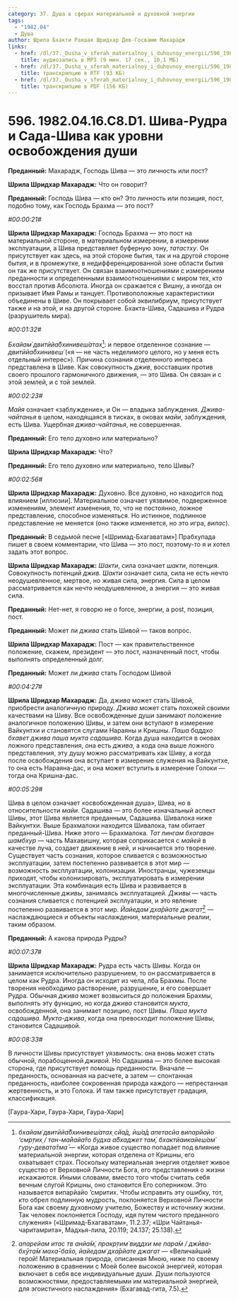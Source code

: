 ```yaml
---
category: 37. Душа в сферах материальной и духовной энергии
tags:
  - "1982.04"
  - Душа
author: Шрила Бхакти Ракшак Шридхар Дев-Госвами Махарадж
links:
  - href: /dl/37._Dusha_v_sferah_materialnoy_i_duhovnoy_energii/596_1982.04.16.C8.D1_SridharMj_Shiva-Rudra_i_Sada-Shiva_kak_urovni_osvobozhdenija_dushi.mp3
    title: аудиозапись в MP3 (9 мин. 17 сек., 10,1 МБ)
  - href: /dl/37._Dusha_v_sferah_materialnoy_i_duhovnoy_energii/596_1982.04.16.C8.D1_SridharMj_Shiva-Rudra_i_Sada-Shiva_kak_urovni_osvobozhdenija_dushi.rtf
    title: транскрипцию в RTF (93 КБ)
  - href: /dl/37._Dusha_v_sferah_materialnoy_i_duhovnoy_energii/596_1982.04.16.C8.D1_SridharMj_Shiva-Rudra_i_Sada-Shiva_kak_urovni_osvobozhdenija_dushi.pdf
    title: транскрипцию в PDF (156 КБ)
---
```


# 596. 1982.04.16.C8.D1. Шива-Рудра и Сада-Шива как уровни освобождения души

**Преданный:** Махарадж, Господь Шива — это личность или пост?

**Шрила Шридхар Махарадж:** Что он говорит?

**Преданный:** Господь Шива — кто он? Это личность или позиция, пост, подобно тому, как Господь Брахма — это пост?

*#00:00:21#*

**Шрила Шридхар Махарадж:** Господь Брахма — это пост на материальной стороне, в материальном измерении, в измерении эксплуатации, а Шива представляет буферную зону, *татастху*. Он присутствует как здесь, на этой стороне бытия, так и на другой стороне бытия, и в промежутке, в недифференцированной зоне области бытия он так же присутствует. Он связан взаимоотношениями с измерением преданности и определенными взаимоотношениями с миром тех, кто восстал против Абсолюта. Иногда он сражается с Вишну, а иногда он призывает Имя Рамы и танцует. Противоположные характеристики объединены в Шиве. Он покрывает собой эквилибриум, присутствует также и на этой, и на другой стороне. Бхакта-Шива, Садашива и Рудра (разрушитель мира).

*#00:01:32#*

*Бхайам́ двитӣйа̄бхинивеш́атах̣*[^_ftn1]: и первое отделенное сознание — *двитӣйа̄бхинивеш́* («я — не часть неделимого целого, но у меня есть отдельный интерес»). Причина сознания отделенного интереса представлена в Шиве. Как совокупность *джив*, восставших против своего прошлого гармоничного движения, — это Шива. Он связан и с этой землей, и с той землей.

*#00:02:23#*

*Майя* означает «заблуждение», и Он — владыка заблуждения. *Джива-чайтанья* в целом, находящаяся в тисках, в оковах *майи*, заблуждения, есть Шива. Ущербная *джива-чайтанья*, не совершенная.

**Преданный:** Его тело духовно или материально?

**Шрила Шридхар Махарадж:** Что?

**Преданный:** Его тело духовно или материально, тело Шивы?

*#00:02:56#*

**Шрила Шридхар Махарадж:** Духовно. Все духовно, но находится под влиянием [иллюзии]. Материальное означает уязвимое, подверженное изменениям, элемент изменения, то, что не постоянно, ложное представление, способное изменяться. Но истинное, подлинное представление не меняется (оно также изменяется, но это игра, *вилас*).

**Преданный:** В седьмой песне [«Шримад-Бхагаватам»] Прабхупада пишет в своем комментарии, что Шива — это пост, поэтому-то я и хотел задать этот вопрос.

**Шрила Шридхар Махарадж:** *Шакти*, сила означает *шакти*, потенция. Совокупность потенций *джив. Шакти* означает сила, сила не есть нечто неодушевленное, мертвое, но живая сила, энергия. Сила в целом рассматривается как нечто неодушевленное, а энергия — это живая сила.

**Преданный:** Нет-нет, я говорю не о force, энергии, а post, позиция, пост.

**Преданный:** Может ли *джива* стать Шивой — таков вопрос.

**Шрила Шридхар Махарадж:** Пост — как правительственное положение, скажем, президент — это пост, назначенный пост, чтобы выполнять определенный долг.

**Преданный:** Может ли *джива* стать Господом Шивой

*#00:04:27#*

**Шрила Шридхар Махарадж:** Да, *джива* может стать Шивой, приобрести аналогичную природу. *Джива* может стать похожей своими качествами на Шиву. Все освобожденные души занимают положение аналогичное положению Шивы, и затем они вступают в измерение Вайкунтхи и становятся слугами Нараяны и Кришны. *Паша баддхо бхавет джива паша мукта садашива.* Когда душа находится в оковах ложного представления, она есть *джива*, а кода она выше ложного представления, эту душу можно рассматривать как Шиву, а когда после освобождения она вступает в измерение служения на Вайкунтхе, то она есть Нараяна-дас, и она может вступить в измерение Голоки — тогда она Кришна-дас.

*#00:05:29#*

Шива в целом означает «освобожденная душа», Шива, но в относительности *майи*. Садашива — это более изначальный аспект Шивы, этот Шива является преданным, Садашива. Шивалока ниже Вайкунтхи. Выше Брахмалоки находится Шивалока, там обитает преданный-Шива. Ниже этого — Брахмалока. *Тат лингам бхагаван шамбхур* — часть Махавишну, которая соприкасается с *майей* в качестве луча, создает движение в ней, и начинается это творение. Существует часть сознания, которое сливается с возможностью эксплуатации, затем постепенно развивается в этот мир — возможность эксплуатации, колонизации. Иностранцы, чужеземцы приходят, чтобы колонизировать, эксплуатировать в измерении эксплуатации. Эта комбинация есть Шива и развивается в многочисленные *дживы*, занимаясь эксплуатацией. *Дживы* — часть сознания сливается с потенцией эксплуатации, и это явление постепенно развивается в этот мир. *Йайедам̇ дха̄рйате джагат*[^_ftn2] — наслаждающиеся и объекты наслаждения, материальные реалии, таким образом.

**Преданный:** А какова природа Рудры?

*#00:07:37#*

**Шрила Шридхар Махарадж:** Рудра есть часть Шивы. Когда он занимается исключительно разрушением, то он рассматривается в целом как Рудра. Иногда он исходит из чела, лба Брахмы. После творения необходимо растворение, разрушение, и его совершает Рудра. Обычная *джива* может возвыситься до положения Брахмы, выполнять эту функцию, но когда *джива* становится *мукта*, освобожденной, она занимает позицию, пост Шивы. *Паша мукта садашива. Мукта-джива*, когда она превосходит положение Шивы, становится Садашивой.

*#00:08:33#*

В личности Шивы присутствует уязвимость: она вновь может стать обычной, порабощенной *дживой.* Но Садашива — это более высокая сторона, где присутствует помощь преданности. Вначале — преданность, основанная на расчете, а затем — спонтанная преданность, наиболее сокровенная природа каждого — непрестанная жертвенность, и это Голока. И там также присутствует градация, классификация.

[Гаура-Хари, Гаура-Хари, Гаура-Хари]



[^_ftn1]: *бхайам́ двитӣйа̄бхинивеш́атах̣ сйа̄д, ӣш́а̄д апетасйа випарйайо ‘смр̣тих̣ / тан-ма̄йайа̄то будха а̄бхаджет там́, бхактйаикайеш́ам́ гуру-девата̄тма̄* — «Когда живое существо попадает под влияние материальной энергии, которая отделена от Кришны, его охватывает страх. Поскольку материальная энергия отделяет живое существо от Верховной Личности Бога, его представления о жизни искажаются. Иными словами, вместо того чтобы считать себя вечным слугой Кришны, оно становится Его соперником. Это называется випарйайо ’смритих. Чтобы исправить эту ошибку, тот, кто обрел подлинную мудрость, поклоняется Верховной Личности Бога как своему духовному учителю, Божеству и источнику жизни. Так человек поклоняется Господу, идя путем чистого преданного служения» («Шримад-Бхагаватам», 11.2.37; «Шри Чайтанья-чаритамрита», Мадхья-лила, 20.119; 24.137; 25.138).

[^_ftn2]: *апарейам итас тв анйа̄м̇, пракр̣тим̇ виддхи ме пара̄м / джӣва-бхӯта̄м̇ маха̄-ба̄хо, йайедам̇ дха̄рйате джагат* — «Величайший герой! Материальная природа, описанная Мною, ниже по своему положению в сравнении с Моей более высокой энергией, которая включает в себя все индивидуальные души. Души пользуются возможностями, предоставляемыми им материальной энергией, для эгоистичного наслаждения» (Бхагавад-гита, 7.5).

